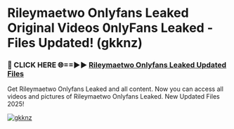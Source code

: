 # Rileymaetwo Onlyfans Leaked Original Videos 0nlyFans Leaked - Files Updated! (gkknz)

<h3>🔴 CLICK HERE 🌐==►► <a href="https://tinyurl.com/4seja8ks" rel="nofollow">Rileymaetwo Onlyfans Leaked Updated Files</a></h3>

Get Rileymaetwo Onlyfans Leaked and all content. Now you can access all videos and pictures of Rileymaetwo Onlyfans Leaked. New Updated Files 2025!

[![gkknz](https://i.imgur.com/EWjZXRe.gif)](https://tinyurl.com/4seja8ks)
